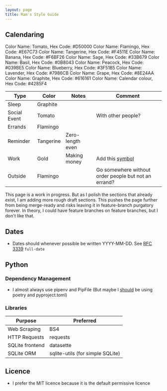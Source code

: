 ```yaml
---
layout: page
title: Ram's Style Guide
---
```


## Calendaring

Color Name: Tomato, Hex Code: #D50000
Color Name: Flamingo, Hex Code: #E67C73
Color Name: Tangerine, Hex Code: #F4511E
Color Name: Banana, Hex Code: #F6BF26
Color Name: Sage, Hex Code: #33B679
Color Name: Basil, Hex Code: #0B8043
Color Name: Peacock, Hex Code: #039BE5
Color Name: Blueberry, Hex Code: #3F51B5
Color Name: Lavender, Hex Code: #7986CB
Color Name: Grape, Hex Code: #8E24AA
Color Name: Graphite, Hex Code: #616161
Color Name: Calendar colour, Hex Code: #4285F4


| Type         | Color     | Notes            | Comment                                                                                                                             |
|--------------|-----------|------------------|-------------------------------------------------------------------------------------------------------------------------------------|
| Sleep        | Graphite  |                  |                                                                                                                                     |
| Social Event | Tomato    |                  | With other people?                                                                                                                  |
| Errands      | Flamingo  |                  |                                                                                                                                     |
| Reminder     | Tangerine | Zero-length even |                                                                                                                                     |
| Work         | Gold      | Making money     | Add this [symbol](https://www.flaticon.com/free-icon/money_10384161?term=money&page=1&position=1&origin=search&related_id=10384161) |
| Outside      | Flamingo  |                  | Go somewhere without order people but not an errand?                                                                                |
This page is a work in progress. But as I polish the sections that already exist, I am adding more rough draft sections. This pushes the page further from being merge-ready and risks leaving it in feature-branch purgatory forever. In theory, I could have feature branches on feature branches, but I don't like that.

## Dates

- Dates should whenever possible be written YYYY-MM-DD. See [RFC 3339](https://www.rfc-editor.org/rfc/rfc3339#section-5.6) `full-date`

## Python

### Dependency Management
- I almost always use pipenv and PipFile (But maybe I [should](https://til.simonwillison.net/python/pyproject) be using poetry and pyproject.toml)

### Libraries

| Purpose               | Preferred                        |
|-----------------------|----------------------------------|
| Web Scraping          | BS4        |
| HTTP Requests         | requests                         |
| SQLite frontend      | datasette                        |
| SQLite ORM     | sqlite-utils (for simple SQLite) |


## Licence
- I prefer the MIT licence because it is the default permissive licence

